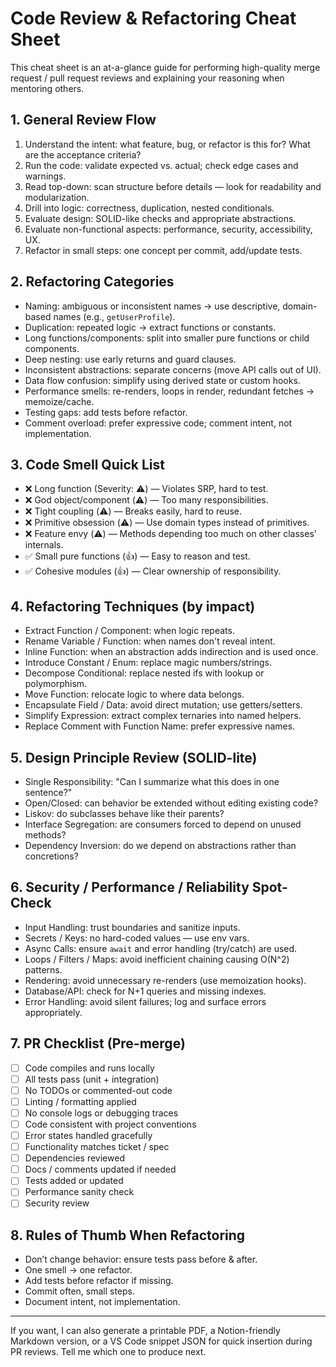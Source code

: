 # Code Review & Refactoring Cheat Sheet

This cheat sheet is an at-a-glance guide for performing high-quality merge request / pull request reviews and explaining your reasoning when mentoring others.

## 1. General Review Flow

1. Understand the intent: what feature, bug, or refactor is this for? What are the acceptance criteria?
2. Run the code: validate expected vs. actual; check edge cases and warnings.
3. Read top-down: scan structure before details — look for readability and modularization.
4. Drill into logic: correctness, duplication, nested conditionals.
5. Evaluate design: SOLID-like checks and appropriate abstractions.
6. Evaluate non-functional aspects: performance, security, accessibility, UX.
7. Refactor in small steps: one concept per commit, add/update tests.

## 2. Refactoring Categories

- Naming: ambiguous or inconsistent names → use descriptive, domain-based names (e.g., `getUserProfile`).
- Duplication: repeated logic → extract functions or constants.
- Long functions/components: split into smaller pure functions or child components.
- Deep nesting: use early returns and guard clauses.
- Inconsistent abstractions: separate concerns (move API calls out of UI).
- Data flow confusion: simplify using derived state or custom hooks.
- Performance smells: re-renders, loops in render, redundant fetches → memoize/cache.
- Testing gaps: add tests before refactor.
- Comment overload: prefer expressive code; comment intent, not implementation.

## 3. Code Smell Quick List

- ❌ Long function (Severity: ⚠️) — Violates SRP, hard to test.
- ❌ God object/component (⚠️) — Too many responsibilities.
- ❌ Tight coupling (⚠️) — Breaks easily, hard to reuse.
- ❌ Primitive obsession (⚠️) — Use domain types instead of primitives.
- ❌ Feature envy (⚠️) — Methods depending too much on other classes' internals.
- ✅ Small pure functions (👍) — Easy to reason and test.
- ✅ Cohesive modules (👍) — Clear ownership of responsibility.

## 4. Refactoring Techniques (by impact)

- Extract Function / Component: when logic repeats.
- Rename Variable / Function: when names don't reveal intent.
- Inline Function: when an abstraction adds indirection and is used once.
- Introduce Constant / Enum: replace magic numbers/strings.
- Decompose Conditional: replace nested ifs with lookup or polymorphism.
- Move Function: relocate logic to where data belongs.
- Encapsulate Field / Data: avoid direct mutation; use getters/setters.
- Simplify Expression: extract complex ternaries into named helpers.
- Replace Comment with Function Name: prefer expressive names.

## 5. Design Principle Review (SOLID-lite)

- Single Responsibility: "Can I summarize what this does in one sentence?"
- Open/Closed: can behavior be extended without editing existing code?
- Liskov: do subclasses behave like their parents?
- Interface Segregation: are consumers forced to depend on unused methods?
- Dependency Inversion: do we depend on abstractions rather than concretions?

## 6. Security / Performance / Reliability Spot-Check

- Input Handling: trust boundaries and sanitize inputs.
- Secrets / Keys: no hard-coded values — use env vars.
- Async Calls: ensure `await` and error handling (try/catch) are used.
- Loops / Filters / Maps: avoid inefficient chaining causing O(N^2) patterns.
- Rendering: avoid unnecessary re-renders (use memoization hooks).
- Database/API: check for N+1 queries and missing indexes.
- Error Handling: avoid silent failures; log and surface errors appropriately.

## 7. PR Checklist (Pre-merge)

- [ ] Code compiles and runs locally
- [ ] All tests pass (unit + integration)
- [ ] No TODOs or commented-out code
- [ ] Linting / formatting applied
- [ ] No console logs or debugging traces
- [ ] Code consistent with project conventions
- [ ] Error states handled gracefully
- [ ] Functionality matches ticket / spec
- [ ] Dependencies reviewed
- [ ] Docs / comments updated if needed
- [ ] Tests added or updated
- [ ] Performance sanity check
- [ ] Security review

## 8. Rules of Thumb When Refactoring

- Don’t change behavior: ensure tests pass before & after.
- One smell → one refactor.
- Add tests before refactor if missing.
- Commit often, small steps.
- Document intent, not implementation.

---

If you want, I can also generate a printable PDF, a Notion-friendly Markdown version, or a VS Code snippet JSON for quick insertion during PR reviews. Tell me which one to produce next.
